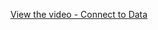 [View the video - Connect to Data](https://github.com/wjrauh1980/Advanced-Statistics-at-TC24/blob/main/Problem2_Videos/1%20-%20Connect%20to%20data.mp4)
